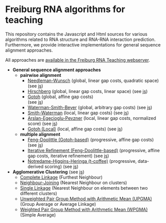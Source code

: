 # Freiburg RNA algorithms for teaching

This repository contains the Javascript and Html sources for various
algorithms related to RNA structure and RNA-RNA interaction prediction.
Furthermore, we provide interactive implementations for general
sequence alignment approaches.

All approaches are [available in the Freiburg RNA Teaching webserver](http://rna.informatik.uni-freiburg.de/Teaching/).

- **General sequence alignment approaches**
  - **pairwise alignment**
    - [Needleman-Wunsch](http://rna.informatik.uni-freiburg.de/Teaching/index.jsp?toolName=Needleman-Wunsch) (global, linear gap costs, quadratic space)  (see [js](js/needleman_wunsch.js))
    - [Hirschberg](http://rna.informatik.uni-freiburg.de/Teaching/index.jsp?toolName=Hirschberg) (global, linear gap costs, linear space)  (see [js](js/hirschberg.js))
    - [Gotoh](http://rna.informatik.uni-freiburg.de/Teaching/index.jsp?toolName=Gotoh) (global, affine gap costs)  
    (see [js](js/gotoh.js))
    - [Waterman-Smith-Beyer](http://rna.informatik.uni-freiburg.de/Teaching/index.jsp?toolName=Waterman-Smith-Beyer) (global, arbitrary gap costs)  (see [js](js/waterman_smith_beyer.js))
    - [Smith-Waterman](http://rna.informatik.uni-freiburg.de/Teaching/index.jsp?toolName=Smith-Waterman) (local, linear gap costs)  (see [js](smith_waterman.js))
    - [Arslan-Egecioglu-Pevzner](http://rna.informatik.uni-freiburg.de/Teaching/index.jsp?toolName=Arslan-Egecioglu-Pevzner) (local, linear gap costs, normalized score)  (see [js](js/arslan_egecioglu_pevzner.js))
    - [Gotoh (Local)](http://rna.informatik.uni-freiburg.de/Teaching/index.jsp?toolName=Gotoh%20(Local)) (local, affine gap costs)  (see [js](js/gotoh_local.js))
  - **multiple alignment**
    - [Feng-Doolittle (Gotoh-based)](http://rna.informatik.uni-freiburg.de/Teaching/index.jsp?toolName=Feng-Doolittle) (progressive, affine gap costs)  (see [js](js/feng_doolittle.js))
    - [Iterative Refinement (Feng-Doolittle-based)](http://rna.informatik.uni-freiburg.de/Teaching/index.jsp?toolName=Iterative%20Refinement) (progressive, affine gap costs, iterative refinement)  (see [js](js/iterative_refinement.js))
    - [Notredame-Higgins-Heringa (t-coffee)](http://rna.informatik.uni-freiburg.de/Teaching/index.jsp?toolName=Notredame-Higgins-Heringa) (progressive, data-derived scoring)  (see [js](js/notredame_higgins_heringa.js))
- **Agglomerative Clustering**  (see [js](js/agglomerative_clustering.js))
  - [Complete Linkage](http://rna.informatik.uni-freiburg.de/Teaching/index.jsp?toolName=Agglomerative%20Clustering) (Furthest Neighbour)
  - [Neighbour-Joining](http://rna.informatik.uni-freiburg.de/Teaching/index.jsp?toolName=Agglomerative%20Clustering) (Nearest Neighbour on clusters)
  - [Single Linkage](http://rna.informatik.uni-freiburg.de/Teaching/index.jsp?toolName=Agglomerative%20Clustering)  (Nearest Neighbour on elements between two different clusters)
  - [Unweighted Pair Group Method with Arithmetic Mean (UPGMA)](http://rna.informatik.uni-freiburg.de/Teaching/index.jsp?toolName=Agglomerative%20Clustering) (Group Average or Average Linkage)
  - [Weighted Pair Group Method with Arithmetic Mean (WPGMA)](http://rna.informatik.uni-freiburg.de/Teaching/index.jsp?toolName=Agglomerative%20Clustering) (Simple Average)



